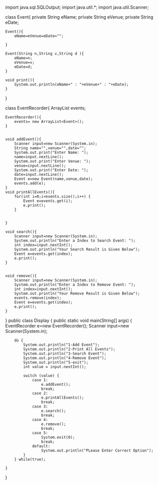 import java.sql.SQLOutput;
import java.util.*;
import java.util.Scanner;

class Event{
    private String eName;
    private String eVenue;
    private String eDate;

    Event(){
        eName=eVenue=eDate="";

    }

    Event(String n,String v,String d ){
        eName=n;
        eVenue=v;
        eDate=d;
    }

    void print(){
        System.out.println(eName+" : "+eVenue+" : "+eDate);
    }

}


class EventRecorder{
    ArrayList<Event> events;

    EventRecorder(){
        events= new ArrayList<Event>();
    }


    void addEvent(){
        Scanner input=new Scanner(System.in);
        String name="",venue="",date="";
        System.out.print("Enter Name: ");
        name=input.nextLine();
        System.out.print("Enter Venue: ");
        venue=input.nextLine();
        System.out.print("Enter Date: ");
        date=input.nextLine();
        Event e=new Event(name,venue,date);
        events.add(e);
    }
    void printAllEvents(){
        for(int i=0;i<events.size();i++) {
            Event e=events.get(i);
            e.print();
        }


    }

    void search(){
        Scanner input=new Scanner(System.in);
        System.out.println("Enter a Index to Search Event: ");
        int index=input.nextInt();
        System.out.println("Your Search Result is Given Below");
        Event e=events.get(index);
        e.print();
    }


    void remove(){
        Scanner input=new Scanner(System.in);
        System.out.println("Enter a Index to Remove Event: ");
        int index=input.nextInt();
        System.out.println("Your Remove Result is Given Below");
        events.remove(index);
        Event e=events.get(index);
        e.print();
    }
}
public class Display {
    public static void main(String[] args) {
        EventRecorder e=new EventRecorder();
        Scanner input=new Scanner(System.in);

        do {
            System.out.println("1-Add Event");
            System.out.println("2-Print All Events");
            System.out.println("3-Search Event");
            System.out.println("4-Remove Event");
            System.out.println("5-exit");
            int value = input.nextInt();

            switch (value) {
                case 1:
                    e.addEvent();
                    break;
                case 2:
                    e.printAllEvents();
                    break;
                case 3:
                    e.search();
                    break;
                case 4:
                    e.remove();
                    break;
                case 5:
                    System.exit(0);
                    break;
                default:
                    System.out.println("PLease Enter Correct Option");
            }
        } while(true);

    }
}
